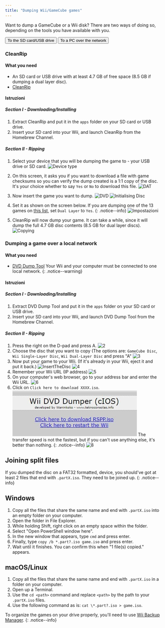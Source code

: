 ```yaml
---
title: "Dumping Wii/GameCube games"
---
```


Want to dump a GameCube or a Wii disk? There are two ways of doing so, depending on the tools you have available with you.

<button class="tablinks btn btn--large btn--primary" id="defaultOpen" onclick="openTab(event, 'cleanrip')">To the SD card/USB drive</button>
<button class="tablinks btn btn--large btn--info" onclick="openTab(event, 'dump-smb')">To a PC over the network</button>

<div id="cleanrip" class="blanktabcontent" markdown="1">

### CleanRip

#### What you need

- An SD card or USB drive with at least 4.7 GB of free space (8.5 GB if dumping a dual layer disc).
- [CleanRip](https://oscwii.org/library/app/cleanrip)

#### Istruzioni

##### Section I - Downloading/Installing

1. Extract CleanRip and put it in the `apps` folder on your SD card or USB drive.
1. Insert your SD card into your Wii, and launch CleanRip from the Homebrew Channel.

##### Section II - Ripping

1. Select your device that you will be dumping the game to - your USB drive or SD card. ![Device type](/images/CleanRip/2.png)
1. On this screen, it asks you if you want to download a file with game checksums so you can verify the dump created is a 1:1 copy of the disc. It's your choice whether to say `Yes` or `No` to download this file. ![DAT](/images/CleanRip/3.png)
1. Now insert the game you want to dump. ![DVD](/images/CleanRip/4.png) ![Initialising Disc](/images/CleanRip/5.png)
1. Set it as shown on the screen below.
If you are dumping one of the 13 games on [this list](https://wiki.dolphin-emu.org/index.php?title=Category:Dual_Layer_Disc_games), set `Dual Layer` to `Yes`.
{: .notice--info}
![Impostazioni](/images/CleanRip/6.png)

1. CleanRip will now dump your game. It can take a while, since it will dump the full 4.7 GB disc contents (8.5 GB for dual layer discs). ![Copying](/images/CleanRip/7.png)
</div>

<div id="dump-smb" class="blanktabcontent" markdown="1">

### Dumping a game over a local network

#### What you need

- [DVD Dump Tool](/assets/files/DVDDumpTool.zip)
Your Wii and your computer must be connected to one local network.
{: .notice--warning}

#### Istruzioni

##### Section I - Downloading/Installing

1. Extract DVD Dump Tool and put it in the `apps` folder on your SD card or USB drive.
1. Insert your SD card into your Wii, and launch DVD Dump Tool from the Homebrew Channel.

##### Section II - Ripping

1. Press the right on the D-pad and press A. ![2](/images/DumpDiscs_LAN/2.png)
1. Choose the disc that you want to copy (The options are: `GameCube Disc`, `Wii Single-Layer Disc`, `Wii Dual-Layer Disc` and press "A" ![3](/images/DumpDiscs_LAN/3.png)
1. Now put your game to your Wii. (If it's already in your Wii, eject it and put it back.) ![InsertTheDisc](/images/DumpDiscs_LAN/insertthedisc.jpg) ![4](/images/DumpDiscs_LAN/4.png)
1. Remember your Wii URL (IP address) ![5](/images/DumpDiscs_LAN/5.png)
1. On your computer's web browser, go to your address bar and enter the Wii URL. ![6](/images/DumpDiscs_LAN/6.png)
1. Click on `Click here to download XXXX.iso`. ![7](/images/DumpDiscs_LAN/7.jpg)
The transfer speed is not the fastest, but if you can't use anything else, it's better than nothing.
{: .notice--info}
![8](/images/DumpDiscs_LAN/8.PNG)
</div>

## Joining split files

If you dumped the disc on a FAT32 formatted, device, you should've got at least 2 files that end with `.partX.iso`. They need to be joined up.
{: .notice--info}

## Windows

1. Copy all the files that share the same name and end with `.partX.iso` into an empty folder on your computer.
1. Open the folder in File Explorer.
1. While holding Shift, right click on an empty space within the folder.
1. Select "Open PowerShell window here".
1. In the new window that appears, type `cmd` and press enter.
1. Finally, type `copy /b *.part?.iso game.iso` and press enter.
1. Wait until it finishes. You can confirm this when "1 file(s) copied." appears.

## macOS/Linux

1.  Copy all the files that share the same name and end with `.partX.iso` in a folder on your computer.
1.  Open up a Terminal.
1.  Use the `cd <path>` command and replace `<path>` by the path to your `.partX.iso` files.
1.  Use the following command as is: `cat \*.part?.iso > game.iso`.

To organize the games on your drive properly, you'll need to use [Wii Backup Manager](wiibackupmanager).
{: .notice--info}

<script>
    let tabcontent = document.getElementsByClassName("blanktabcontent");
    let tablinks = document.getElementsByClassName("tablinks");

    for (e of tabcontent) element.style.display = "none";

    function openTab(evt, tabName) {
        let element;

        for (element of tabcontent) {
            element.style.display = "none";
        }

        for (element of tablinks) {
            element.className = element.className.replace("btn--primary", "btn--info");
            if (!element.className.includes('btn--info'))
                element.className += " btn--info";
        }

        document.getElementById(tabName).style.display = "block";
        evt.currentTarget.className = evt.currentTarget.className.replace("btn--info", "btn--primary");
    }

    // Get the element with id="defaultOpen" and click on it
    document.getElementById("defaultOpen").click();
</script>
